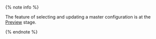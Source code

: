 {% note info %}

The feature of selecting and updating a master configuration is at the [Preview](../../overview/concepts/launch-stages.md) stage. 

{% endnote %}